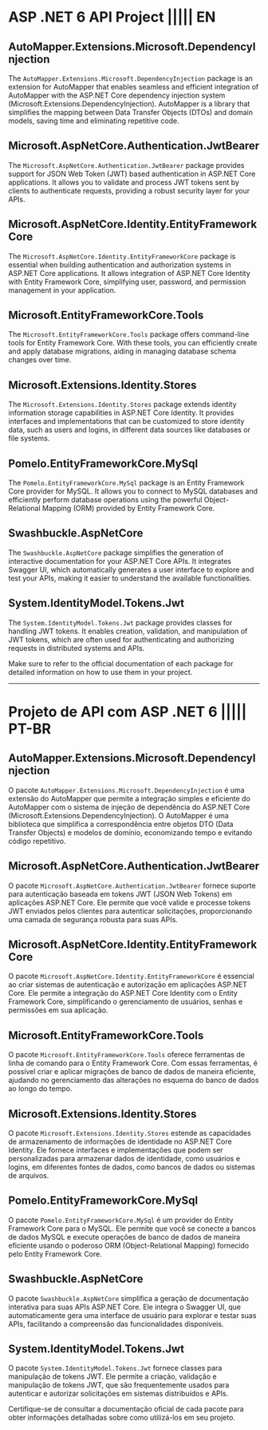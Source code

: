 # ASP .NET 6 API Project ||||| EN

## AutoMapper.Extensions.Microsoft.DependencyInjection

The `AutoMapper.Extensions.Microsoft.DependencyInjection` package is an extension for AutoMapper that enables seamless and efficient integration of AutoMapper with the ASP.NET Core dependency injection system (Microsoft.Extensions.DependencyInjection). AutoMapper is a library that simplifies the mapping between Data Transfer Objects (DTOs) and domain models, saving time and eliminating repetitive code.

## Microsoft.AspNetCore.Authentication.JwtBearer

The `Microsoft.AspNetCore.Authentication.JwtBearer` package provides support for JSON Web Token (JWT) based authentication in ASP.NET Core applications. It allows you to validate and process JWT tokens sent by clients to authenticate requests, providing a robust security layer for your APIs.

## Microsoft.AspNetCore.Identity.EntityFrameworkCore

The `Microsoft.AspNetCore.Identity.EntityFrameworkCore` package is essential when building authentication and authorization systems in ASP.NET Core applications. It allows integration of ASP.NET Core Identity with Entity Framework Core, simplifying user, password, and permission management in your application.

## Microsoft.EntityFrameworkCore.Tools

The `Microsoft.EntityFrameworkCore.Tools` package offers command-line tools for Entity Framework Core. With these tools, you can efficiently create and apply database migrations, aiding in managing database schema changes over time.

## Microsoft.Extensions.Identity.Stores

The `Microsoft.Extensions.Identity.Stores` package extends identity information storage capabilities in ASP.NET Core Identity. It provides interfaces and implementations that can be customized to store identity data, such as users and logins, in different data sources like databases or file systems.

## Pomelo.EntityFrameworkCore.MySql

The `Pomelo.EntityFrameworkCore.MySql` package is an Entity Framework Core provider for MySQL. It allows you to connect to MySQL databases and efficiently perform database operations using the powerful Object-Relational Mapping (ORM) provided by Entity Framework Core.

## Swashbuckle.AspNetCore

The `Swashbuckle.AspNetCore` package simplifies the generation of interactive documentation for your ASP.NET Core APIs. It integrates Swagger UI, which automatically generates a user interface to explore and test your APIs, making it easier to understand the available functionalities.

## System.IdentityModel.Tokens.Jwt

The `System.IdentityModel.Tokens.Jwt` package provides classes for handling JWT tokens. It enables creation, validation, and manipulation of JWT tokens, which are often used for authenticating and authorizing requests in distributed systems and APIs.

Make sure to refer to the official documentation of each package for detailed information on how to use them in your project.

---

# Projeto de API com ASP .NET 6 ||||| PT-BR


## AutoMapper.Extensions.Microsoft.DependencyInjection

O pacote `AutoMapper.Extensions.Microsoft.DependencyInjection` é uma extensão do AutoMapper que permite a integração simples e eficiente do AutoMapper com o sistema de injeção de dependência do ASP.NET Core (Microsoft.Extensions.DependencyInjection). O AutoMapper é uma biblioteca que simplifica a correspondência entre objetos DTO (Data Transfer Objects) e modelos de domínio, economizando tempo e evitando código repetitivo.

## Microsoft.AspNetCore.Authentication.JwtBearer

O pacote `Microsoft.AspNetCore.Authentication.JwtBearer` fornece suporte para autenticação baseada em tokens JWT (JSON Web Tokens) em aplicações ASP.NET Core. Ele permite que você valide e processe tokens JWT enviados pelos clientes para autenticar solicitações, proporcionando uma camada de segurança robusta para suas APIs.

## Microsoft.AspNetCore.Identity.EntityFrameworkCore

O pacote `Microsoft.AspNetCore.Identity.EntityFrameworkCore` é essencial ao criar sistemas de autenticação e autorização em aplicações ASP.NET Core. Ele permite a integração do ASP.NET Core Identity com o Entity Framework Core, simplificando o gerenciamento de usuários, senhas e permissões em sua aplicação.

## Microsoft.EntityFrameworkCore.Tools

O pacote `Microsoft.EntityFrameworkCore.Tools` oferece ferramentas de linha de comando para o Entity Framework Core. Com essas ferramentas, é possível criar e aplicar migrações de banco de dados de maneira eficiente, ajudando no gerenciamento das alterações no esquema do banco de dados ao longo do tempo.

## Microsoft.Extensions.Identity.Stores

O pacote `Microsoft.Extensions.Identity.Stores` estende as capacidades de armazenamento de informações de identidade no ASP.NET Core Identity. Ele fornece interfaces e implementações que podem ser personalizadas para armazenar dados de identidade, como usuários e logins, em diferentes fontes de dados, como bancos de dados ou sistemas de arquivos.

## Pomelo.EntityFrameworkCore.MySql

O pacote `Pomelo.EntityFrameworkCore.MySql` é um provider do Entity Framework Core para o MySQL. Ele permite que você se conecte a bancos de dados MySQL e execute operações de banco de dados de maneira eficiente usando o poderoso ORM (Object-Relational Mapping) fornecido pelo Entity Framework Core.

## Swashbuckle.AspNetCore

O pacote `Swashbuckle.AspNetCore` simplifica a geração de documentação interativa para suas APIs ASP.NET Core. Ele integra o Swagger UI, que automaticamente gera uma interface de usuário para explorar e testar suas APIs, facilitando a compreensão das funcionalidades disponíveis.

## System.IdentityModel.Tokens.Jwt

O pacote `System.IdentityModel.Tokens.Jwt` fornece classes para manipulação de tokens JWT. Ele permite a criação, validação e manipulação de tokens JWT, que são frequentemente usados para autenticar e autorizar solicitações em sistemas distribuídos e APIs.

Certifique-se de consultar a documentação oficial de cada pacote para obter informações detalhadas sobre como utilizá-los em seu projeto.
